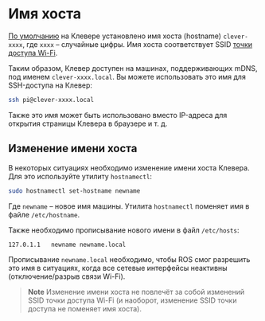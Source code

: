 # Имя хоста

[По умолчанию](image.md) на Клевере установлено имя хоста (hostname) `clever-xxxx`, где `xxxx` – случайные цифры. Имя хоста соответствует SSID [точки доступа Wi-Fi](wifi.md).

Таким образом, Клевер доступен на машинах, поддерживающих mDNS, под именем `clever-xxxx.local`. Вы можете использовать это имя для SSH-доступа на Клевер:

```bash
ssh pi@clever-xxxx.local
```

Также это имя может быть использовано вместо IP-адреса для открытия страницы Клевера в браузере и т. д.

## Изменение имени хоста

В некоторых ситуациях необходимо изменение имени хоста Клевера. Для это используйте утилиту `hostnamectl`:

```bash
sudo hostnamectl set-hostname newname
```

Где `newname` – новое имя машины. Утилита `hostnamectl` поменяет имя в файле `/etc/hostname`.

Также необходимо прописывание нового имени в файл `/etc/hosts`:

```txt
127.0.1.1	newname newname.local
```

Прописывание `newname.local` необходимо, чтобы ROS смог разрешить это имя в ситуациях, когда все сетевые интерфейсы неактивны (отключение/разрыв связи Wi-Fi).

> **Note** Изменение имени хоста не повлечёт за собой изменений SSID точки доступа Wi-Fi (и наоборот, изменение SSID точки доступа не поменяет имя хоста).
